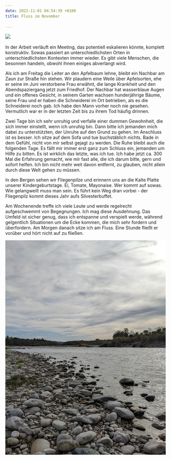 ```yaml
---
date: 2022-11-01 04:54:39 +0100
title: Fluss im November

---
```

![](/uploads/kiefern-herbst-2.jpg)

In der Arbeit verläuft ein Meeting, das potentiell eskalieren könnte, komplett konstruktiv. Sowas passiert an unterschiedlichsten Orten in unterschiedlichsten Kontexten immer wieder. Es gibt viele Menschen, die besonnen handeln, obwohl ihnen einiges abverlangt wird.

Als ich am Freitag die Leiter an den Apfelbaum lehne, bleibt ein Nachbar am Zaun zur Straße hin stehen. Wir plaudern eine Weile über Apfelsorten, ehe er seine im Juni verstorbene Frau erwähnt, die lange Krankheit und den Abendspaziergang jetzt zum Friedhof.  Der Nachbar hat wasserblaue Augen und ein offenes Gesicht, in seinem Garten wachsen hunderjährige Bäume, seine Frau und er haben die Schneiderei im Ort betrieben, als es die Schneiderei noch gab. Ich habe den Mann vorher noch nie gesehen. Vermutlich war er in der letzten Zeit bis zu ihrem Tod häufig drinnen.

Zwei Tage bin ich sehr unruhig und verfalle einer dummen Gewohnheit, die sich immer einstellt, wenn ich unruhig bin. Dann bitte ich jemanden mich dabei zu unterstützten, der Unruhe auf den Grund zu gehen. Im Anschluss ist es besser. Ich sitze auf dem Sofa und tue buchstäblich nichts. Bade in dem Gefühl, nicht von mir selbst gejagt zu werden. Die Ruhe bleibt auch die folgenden Tage. Es fällt mir immer erst ganz zum Schluss ein, jemanden um Hilfe zu bitten. Es ist wirklich das letzte, was ich tue. Ich habe jetzt ca. 300 Mal die Erfahrung gemacht, wie mir fast alle, die ich darum bitte, gern und sofort helfen. Ich bin nicht mehr weit davon entfernt, zu glauben, nicht allein durch diese Welt gehen zu müssen.

In den Bergen sehen wir Fliegenpilze und erinnern uns an die Kalte Platte unserer Kindergeburtstage.  Ei, Tomate, Mayonaise. Wer kommt auf sowas. Wie gelangweilt muss man sein. Es führt kein Weg dran vorbei - der Fliegenpilz kommt dieses Jahr aufs Silvesterbuffet.

Am Wochenende treffe ich viele Leute und werde regelrecht aufgeschwemmt von Begegnungen.  Ich mag diese Ausdehnung. Das Umfeld ist sicher genug, dass ich entspanne und verspielt werde, während gelgentlich Situationen um die Ecke kommen, die mich sehr fordern und überfordern. Am Morgen danach sitze ich am Fluss. Eine Stunde fließt er vorüber und hört nicht auf zu fließen. 

![](/uploads/fluss-grau-1.jpg)